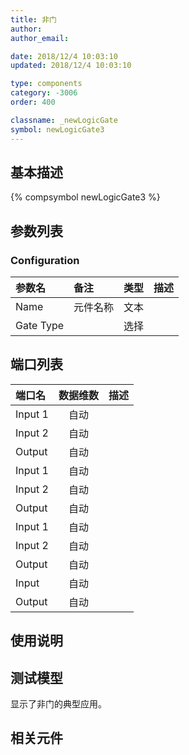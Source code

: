 ```yaml
---
title: 非门
author: 
author_email:

date: 2018/12/4 10:03:10
updated: 2018/12/4 10:03:10

type: components
category: -3006
order: 400

classname: _newLogicGate
symbol: newLogicGate3
---
```

## 基本描述
{% compsymbol newLogicGate3 %}

## 参数列表
### Configuration
| 参数名 | 备注 | 类型 | 描述 |
| :--- | :--- | :--: | :--- |
| Name | 元件名称 | 文本 |  |
| Gate Type |  | 选择 |  |


## 端口列表

| 端口名 | 数据维数 | 描述 |
| :--- | :--:  | :--- |
| Input 1 | 自动 | |                   
| Input 2 | 自动 | |                   
| Output | 自动 | |                   
| Input 1 | 自动 | |                   
| Input 2 | 自动 | |                   
| Output | 自动 | |                   
| Input 1 | 自动 | |                   
| Input 2 | 自动 | |                   
| Output | 自动 | |                   
| Input | 自动 | |                   
| Output | 自动 | |                   

## 使用说明


## 测试模型
[<test name>](<test link>)显示了非门的典型应用。

## 相关元件


